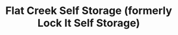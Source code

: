 ---
title: "Flat Creek Self Storage (formerly Lock It Self Storage)"
url: /weaverville/flat-creek-self-storage-formerly-lock-it-self-storage/
shop: storage rental
---